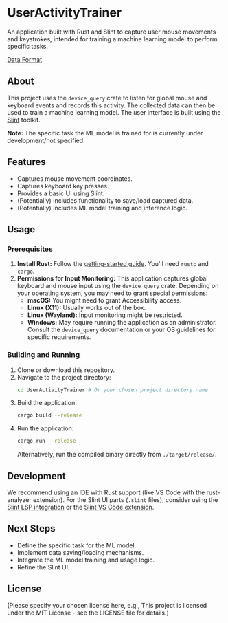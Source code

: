 # UserActivityTrainer

An application built with Rust and Slint to capture user mouse movements and keystrokes, intended for training a machine learning model to perform specific tasks.

[Data Format](https://raw.githubusercontent.com/mohitejaikumar/CompTrain/refs/heads/main/closing_vs_code.json)

## About

This project uses the `device_query` crate to listen for global mouse and keyboard events and records this activity. The collected data can then be used to train a machine learning model. The user interface is built using the [Slint](https://slint.rs/) toolkit.

**Note:** The specific task the ML model is trained for is currently under development/not specified.




## Features

- Captures mouse movement coordinates.
- Captures keyboard key presses.
- Provides a basic UI using Slint.
- (Potentially) Includes functionality to save/load captured data.
- (Potentially) Includes ML model training and inference logic.

## Usage

### Prerequisites

1.  **Install Rust:** Follow the [getting-started guide](https://www.rust-lang.org/learn/get-started). You'll need `rustc` and `cargo`.
2.  **Permissions for Input Monitoring:** This application captures global keyboard and mouse input using the `device_query` crate. Depending on your operating system, you may need to grant special permissions:
    - **macOS:** You might need to grant Accessibility access.
    - **Linux (X11):** Usually works out of the box.
    - **Linux (Wayland):** Input monitoring might be restricted.
    - **Windows:** May require running the application as an administrator.
      Consult the `device_query` documentation or your OS guidelines for specific requirements.

### Building and Running

1.  Clone or download this repository.
2.  Navigate to the project directory:
    ```bash
    cd UserActivityTrainer # Or your chosen project directory name
    ```
3.  Build the application:
    ```bash
    cargo build --release
    ```
4.  Run the application:
    ```bash
    cargo run --release
    ```
    Alternatively, run the compiled binary directly from `./target/release/`.

## Development

We recommend using an IDE with Rust support (like VS Code with the rust-analyzer extension). For the Slint UI parts (`.slint` files), consider using the [Slint LSP integration](https://github.com/slint-ui/slint/blob/master/tools/lsp/README.md) or the [Slint VS Code extension](https://marketplace.visualstudio.com/items?itemName=Slint.slint).

## Next Steps

- Define the specific task for the ML model.
- Implement data saving/loading mechanisms.
- Integrate the ML model training and usage logic.
- Refine the Slint UI.

## License

(Please specify your chosen license here, e.g., This project is licensed under the MIT License - see the LICENSE file for details.)
